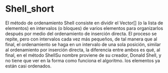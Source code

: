 # Shell_short
El método de ordenamiento Shell consiste en dividir el Vector[] (o la lista de elementos) en intervalos (o bloques) de varios elementos para organizarlos después por medio del ordenamiento de inserción directa. El proceso se repite, pero con intervalos cada vez más pequeños, de tal manera que al final, el ordenamiento se haga en un intervalo de una sola posición, similar al ordenamiento por inserción directa, la diferencia entre ambos es qué, al final, en el método ShellSu nombre proviene de su creador, Donald Shell, y no tiene que ver en la forma como funciona el algoritmo. los elementos ya están casi ordenados. 
